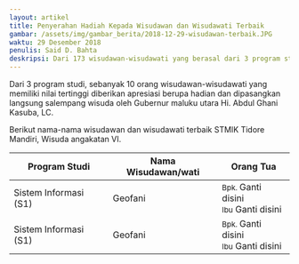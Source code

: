 ```yaml
---
layout: artikel
title: Penyerahan Hadiah Kepada Wisudawan dan Wisudawati Terbaik
gambar: /assets/img/gambar_berita/2018-12-29-wisudawan-terbaik.JPG
waktu: 29 Desember 2018
penulis: Said D. Bahta
deskripsi: Dari 173 wisudawan-wisudawati yang berasal dari 3 program studi yang diwisuda, sebanyak 10 orang wisudawan-wisudawati yang memiliki nilai tertinggi...
---
```


Dari 3 program studi, sebanyak 10 orang wisudawan-wisudawati
yang memiliki nilai tertinggi diberikan apresiasi berupa hadian dan dipasangkan langsung salempang wisuda oleh Gubernur
maluku utara Hi. Abdul Ghani Kasuba, LC.

Berikut nama-nama wisudawan dan wisudawati terbaik STMIK Tidore Mandiri, Wisuda angakatan VI.

<table class="table table-striped">
    <thead class="thead-dark">
        <tr>
            <th scope="col">Program Studi</th>
            <th scope="col">Nama Wisudawan/wati</th>
            <th scope="col">Orang Tua</th>
        </tr>
    </thead>
    <tbody>
        <tr>
            <td>Sistem Informasi (S1)</td>
            <td>Geofani</td>
            <td><small>Bpk. </small> Ganti disini <br> <small>Ibu</small> Ganti disini</td>
        </tr>
        <tr>
            <td>Sistem Informasi (S1)</td>
            <td>Geofani</td>
            <td><small>Bpk. </small> Ganti disini <br> <small>Ibu</small> Ganti disini</td>
        </tr>
    </tbody>
</table>